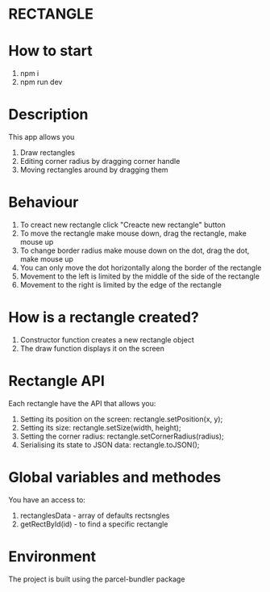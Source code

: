 # RECTANGLE

# How to start
1. npm i
2. npm run dev

# Description
This app allows you
1. Draw rectangles
2. Editing corner radius by dragging corner handle
3. Moving rectangles around by dragging them

# Behaviour
1. To creact new rectangle click "Creacte new rectangle" button
2. To move the rectangle make mouse down, drag the rectangle, make mouse up
3. To change border radius make mouse down on the dot, drag the dot, make mouse up
4. You can only move the dot horizontally along the border of the rectangle
5. Movement to the left is limited by the middle of the side of the rectangle
6. Movement to the right is limited by the edge of the rectangle

# How is a rectangle created?
1. Сonstructor function creates a new rectangle object
2. The draw function displays it on the screen

# Rectangle API
Each rectangle have the API that allows you:
1. Setting its position on the screen: rectangle.setPosition(x, y);
2. Setting its size: rectangle.setSize(width, height);
3. Setting the corner radius: rectangle.setCornerRadius(radius);
4. Serialising its state to JSON data: rectangle.toJSON();

# Global variables and methodes
You have an access to:
1. rectanglesData - array of defaults rectsngles
2. getRectById(id) - to find a specific rectangle

# Environment
The project is built using the parcel-bundler package

